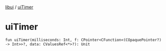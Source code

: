 [libui](README.md) / [uiTimer](ui-timer.md)

# uiTimer

`fun uiTimer(milliseconds: Int, f: CPointer<CFunction<(COpaquePointer?) -> Int>>?, data: CValuesRef<*>?): Unit`